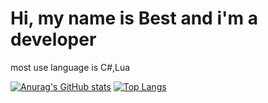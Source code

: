 # Hi, my name is Best and i'm a developer 
most use language is C#,Lua

<!---
PhubestSrikooon/PhubestSrikooon is a ✨ special ✨ repository because its `README.md` (this file) appears on your GitHub profile.
You can click the Preview link to take a look at your changes.
--->

[![Anurag's GitHub stats](https://github-readme-stats.vercel.app/api?username=PhubestSrikooon)](https://github.com/anuraghazra/github-readme-stats)
[![Top Langs](https://github-readme-stats.vercel.app/api/top-langs/?username=PhubestSrikooon)](https://github.com/anuraghazra/github-readme-stats)
